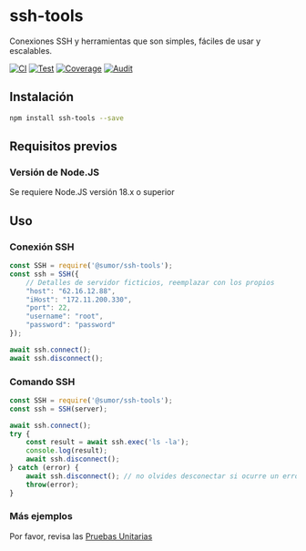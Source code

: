 # ssh-tools
Conexiones SSH y herramientas que son simples, fáciles de usar y escalables.

[![CI](https://github.com/sumor-cloud/ssh-tools/actions/workflows/ci.yml/badge.svg)](https://github.com/sumor-cloud/ssh-tools/actions/workflows/ci.yml)
[![Test](https://github.com/sumor-cloud/ssh-tools/actions/workflows/ut.yml/badge.svg)](https://github.com/sumor-cloud/ssh-tools/actions/workflows/ut.yml)
[![Coverage](https://github.com/sumor-cloud/ssh-tools/actions/workflows/coverage.yml/badge.svg)](https://github.com/sumor-cloud/ssh-tools/actions/workflows/coverage.yml)
[![Audit](https://github.com/sumor-cloud/ssh-tools/actions/workflows/audit.yml/badge.svg)](https://github.com/sumor-cloud/ssh-tools/actions/workflows/audit.yml)

## Instalación
```bash
npm install ssh-tools --save
```

## Requisitos previos

### Versión de Node.JS
Se requiere Node.JS versión 18.x o superior

## Uso

### Conexión SSH
```javascript
const SSH = require('@sumor/ssh-tools');
const ssh = SSH({
    // Detalles de servidor ficticios, reemplazar con los propios
    "host": "62.16.12.88",
    "iHost": "172.11.200.330",
    "port": 22,
    "username": "root",
    "password": "password"
});

await ssh.connect();
await ssh.disconnect();
```

### Comando SSH
```javascript
const SSH = require('@sumor/ssh-tools');
const ssh = SSH(server);

await ssh.connect();
try {
    const result = await ssh.exec('ls -la');
    console.log(result);
    await ssh.disconnect();
} catch (error) {
    await ssh.disconnect(); // no olvides desconectar si ocurre un error
    throw(error);
}
```

### Más ejemplos
Por favor, revisa las [Pruebas Unitarias](https://github.com/sumor-cloud/ssh-tools/tree/main/test)